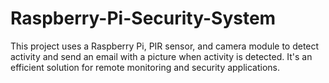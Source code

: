 # Raspberry-Pi-Security-System

This project uses a Raspberry Pi, PIR sensor, and camera module to detect activity and send an email with a picture when activity is detected. It's an efficient solution for remote monitoring and security applications.
